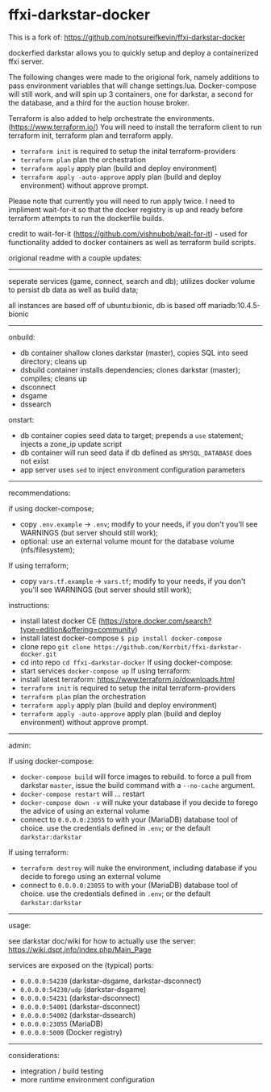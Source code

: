 # ffxi-darkstar-docker

This is a fork of: https://github.com/notsureifkevin/ffxi-darkstar-docker

dockerfied darkstar allows you to quickly setup and deploy a containerized ffxi server.

The following changes were made to the origional fork, namely additions to pass environment variables that will change settings.lua. Docker-compose will still work, and will spin up 3 containers, one for darkstar, a second for the database, and a third for the auction house broker.

Terraform is also added to help orchestrate the environments. (https://www.terraform.io/) You will need to install the terraform client to run terraform init, terraform plan and terraform apply.

* `terraform init` is required to setup the inital terraform-providers
* `terraform plan` plan the orchestration
* `terraform apply` apply plan (build and deploy environment)
* `terraform apply -auto-approve` apply plan (build and deploy environment) without approve prompt.

Please note that currently you will need to run apply twice. I need to impliment wait-for-it so that 
the docker registry is up and ready before terraform attempts to run the dockerfile builds.

credit to wait-for-it (https://github.com/vishnubob/wait-for-it) - used for functionality added to docker containers as well as terraform build scripts.


origional readme with a couple updates:

---

seperate services (game, connect, search and db); utilizes docker volume to persist db data as well as build data;

all instances are based off of ubuntu:bionic, db is based off mariadb:10.4.5-bionic

---

onbuild:
- db container shallow clones darkstar (master), copies SQL into seed directory; cleans up
- dsbuild container installs dependencies; clones darkstar (master); compiles; cleans up
- dsconnect
- dsgame
- dssearch

onstart:
- db container copies seed data to target; prepends a `use` statement; injects a zone_ip update script
- db container will run seed data if db defined as `$MYSQL_DATABASE` does not exist
- app server uses `sed` to inject environment configuration parameters

---

recommendations:

if using docker-compose;
- copy `.env.example` -> `.env`; modify to your needs, if you don't you'll see WARNINGS (but server should still work);
- optional: use an external volume mount for the database volume (nfs/filesystem);

If using terraform;
- copy `vars.tf.example` -> `vars.tf`; modify to your needs, if you don't you'll see WARNINGS (but server should still work);

instructions:

* install latest docker CE (https://store.docker.com/search?type=edition&offering=community)
* install latest docker-compose `$ pip install docker-compose`
* clone repo `git clone https://github.com/Korrbit/ffxi-darkstar-docker.git`
* cd into repo `cd ffxi-darkstar-docker`
If using docker-compose:
* start services `docker-compose up`
If using terraform:
* install latest terraform: https://www.terraform.io/downloads.html
* `terraform init` is required to setup the inital terraform-providers
* `terraform plan` plan the orchestration
* `terraform apply` apply plan (build and deploy environment)
* `terraform apply -auto-approve` apply plan (build and deploy environment) without approve prompt.

---

admin:

If using docker-compose:
* `docker-compose build` will force images to rebuild. to force a pull from darkstar `master`, issue the build command with a `--no-cache` argument.
* `docker-compose restart` will ... restart
* `docker-compose down -v` will nuke your database if you decide to forego the advice of using an external volume
* connect to `0.0.0.0:23055` to with your (MariaDB) database tool of choice. use the credentials defined in `.env`; or the default `darkstar:darkstar`

If using terraform:
* `terraform destroy` will nuke the environment, including database if you decide to forego using an external volume
* connect to `0.0.0.0:23055` to with your (MariaDB) database tool of choice. use the credentials defined in `.env`; or the default `darkstar:darkstar`

---

usage:

see darkstar doc/wiki for how to actually use the server: https://wiki.dspt.info/index.php/Main_Page

services are exposed on the (typical) ports:

- `0.0.0.0:54230` (darkstar-dsgame, darkstar-dsconnect)
- `0.0.0.0:54230/udp` (darkstar-dsgame)
- `0.0.0.0:54231` (darkstar-dsconnect)
- `0.0.0.0:54001` (darkstar-dsconnect)
- `0.0.0.0:54002` (darkstar-dssearch)
- `0.0.0.0:23055` (MariaDB)
- `0.0.0.0:5000` (Docker registry)

---

considerations:

* integration / build testing
* more runtime environment configuration